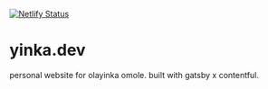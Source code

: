 [![Netlify Status](https://api.netlify.com/api/v1/badges/4326442e-5acf-4d54-98c2-221b7ccd95ae/deploy-status)](https://app.netlify.com/sites/stupefied-johnson-ae9765/deploys)

# yinka.dev
personal website for olayinka omole. built with gatsby x contentful.
